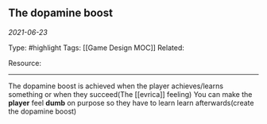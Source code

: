 ## The dopamine boost
*2021-06-23*

Type: #highlight 
Tags: [[Game Design MOC]]
Related: 

Resource: 

---
The dopamine boost is achieved when the player achieves/learns something or when they succeed(The [[evrica]] feeling)
You can make the **player** feel **dumb** on purpose so they have to learn learn afterwards(create the dopamine boost)